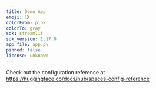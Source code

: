 ```yaml
---
title: Demo App
emoji: 🌖
colorFrom: pink
colorTo: gray
sdk: streamlit
sdk_version: 1.17.0
app_file: app.py
pinned: false
license: unknown
---
```


Check out the configuration reference at https://huggingface.co/docs/hub/spaces-config-reference
